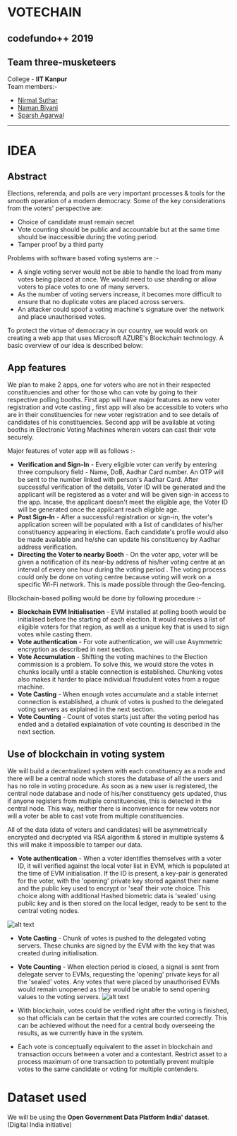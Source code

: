 # VOTECHAIN

codefundo++ 2019
---
## Team three-musketeers
College - **IIT Kanpur**<br />
Team members:-
* [Nirmal Suthar](https://github.com/nirmal-suthar)
* [Naman Biyani](https://github.com/namanbiyani)
* [Sparsh Agarwal](https://github.com/sparshag21)
---

# IDEA
## Abstract
Elections, referenda, and polls are very important processes & tools for the smooth operation of a modern democracy.
Some of the key considerations from the voters' perspective are:
-  Choice of candidate must remain secret
-  Vote counting should be public and accountable but at the same time should be inaccessible during the voting period.
-  Tamper proof by a third party

Problems with software based voting systems are :-
-  A single voting server would not be able to handle the load from many votes being placed at once. We would need to use sharding or allow voters to place votes to one of many servers.
-  As the number of voting servers increase, it becomes more difficult to ensure that no duplicate votes are placed across servers.
-  An attacker could spoof a voting machine's signature over the network and place unauthorised votes.

To protect the virtue of democracy in our country, we would work on creating a web app that uses Microsoft AZURE's Blockchain technology. A basic overview of our idea is described below: 
## App features
We plan to make 2 apps, one for voters who are not in their respected  constituencies and other for those who can vote by going to their respective polling booths. First app will have major features as new voter registration and vote casting , first app will also be accessible to voters who are in their constituencies for new voter registration and to see details of candidates of his constituencies. Second app will be available at voting booths in Electronic Voting Machines wherein voters can cast their vote securely.


Major features of voter app will as follows :-

- **Verification and Sign-In** - Every eligible voter can verify by entering three compulsory field - Name, DoB, Aadhar Card number. An OTP will be sent to the number linked with person's Aadhar Card. After successful verification of the details, Voter ID will be generated and the applicant will be registered as a voter and will be given sign-in access to the app. Incase, the applicant doesn't meet the eligible age, the Voter ID will be generated once the applicant reach eligible age.
- **Post Sign-In** - After a successful registration or sign-in, the voter's application screen will be populated with a list of candidates of his/her constituency appearing in elections. Each candidate's profile would also be made available and he/she can update his constituency by Aadhar address verification.
-  **Directing the Voter to nearby Booth** - On the voter app, voter will be given a notification of its near-by address of his/her voting centre at an interval of every one hour during the voting period . The voting process could only be done on voting centre because voting will work on a specific Wi-Fi network. This is made possible through the Geo-fencing.

Blockchain-based polling would be done by following procedure :-

- **Blockchain EVM Initialisation** - EVM installed at polling booth would be initialised before the starting of each election. It would receives a list of eligible voters for that region, as well as a unique key that is used to sign votes while casting them.
-  **Vote authentication** - For vote authentication, we will use Asymmetric encryption as described in next section. 
- **Vote Accumulation** -  Shifting the voting machines to the Election commission is a problem. To solve this, we would store the votes in chunks locally until a stable connection is established. Chunking votes also makes it harder to place individual fraudulent votes from a rogue machine. 
- **Vote Casting** - When enough votes accumulate and a stable internet connection is established, a chunk of votes is pushed to the delegated voting servers as explained in the next section.
- **Vote Counting** - Count of votes starts just after the voting period has ended and a detailed explaination of vote counting is described in the next section.

## Use of blockchain in voting system
We will build a decentralized system with each constituency as a node and there will be a central node which stores the database of all the users and has no role in voting procedure. As soon as a new user is registered, the central node database and node of his/her constituency gets updated, thus if anyone registers from multiple constituencies, this is detected in the central node. This way, neither there is inconvenience for new voters nor will a voter be able to cast vote from multiple constituencies. 

All of the data (data of voters and candidates) will be asymmetrically encrypted and decrypted via RSA algorithm & stored in multiple systems & this will make it impossible to tamper our data.

- **Vote authentication** - When a voter identifies themselves with a voter ID, it will verified against the local voter list in EVM, which is populated at the time of EVM initialisation. If the ID is present, a key-pair is generated for the voter, with the 'opening' private key stored against their name and the public key used to encrypt or 'seal' their vote choice. This choice along with additional Hashed biometric data is 'sealed' using public key and is then stored on the local ledger, ready to be sent to the central voting nodes.

![alt text](https://github.com/namanbiyani/VoteChain/blob/master/images/auth.png?raw=true)

- **Vote Casting** - Chunk of votes is pushed to the delegated voting servers. These chunks are signed by the EVM with the key that was created during initialisation.
- **Vote Counting** - When election period is closed, a signal is sent from delegate server to EVMs, requesting the 'opening' private keys for all the 'sealed' votes. Any votes that were placed by unauthorised EVMs would remain unopened as they would be unable to send opening values to the voting servers.
![alt text](https://github.com/namanbiyani/VoteChain/blob/master/images/count.png?raw=true)

- With blockchain, votes could be verified right after the voting is finished, so that officials can be certain that the votes are counted correctly. This can be achieved without the need for a central body overseeing the results, as we currently have in the system.
- Each vote is conceptually equivalent to the asset in blockchain and transaction occurs between a voter and a contestant. Restrict asset to a process maximum of one transaction to potentially prevent multiple votes to the same candidate or voting for multiple contenders.
# Dataset used
We will be using the **Open Government Data Platform India' dataset**. (Digital India initiative)

